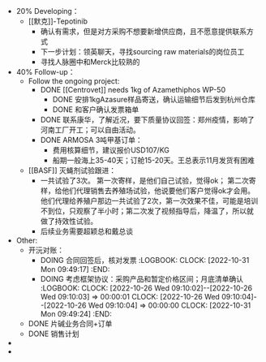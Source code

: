 - 20% Developing：
	- [[默克]]-Tepotinib
		- 确认有需求，但是对方采购不想要新增供应商，且不愿意提供联系方式
		- 下一步计划：领英聊天，寻找sourcing raw materials的岗位员工
		- 寻找人脉圈中和Merck比较熟的
- 40% Follow-up：
	- Follow the ongoing project:
		- DONE [[Centrovet]] needs 1kg of Azamethiphos WP-50
			- DONE 安排1kgAzasure样品寄送，确认运输细节后发到杭州仓库
			- DONE 和客户确认发票箱单
		- DONE 联系康华，了解近况，要下质量协议回签：郑州疫情，影响了河南工厂开工；可以自由活动。
		- DONE ARMOSA 3吨甲基订单：
			- 费用核算细节，建议报价USD107/KG
			- 船期一般海上35-40天；订舱15-20天。王总表示11月发货有困难
	- [[BASF]] 灭蝇剂试验跟进：
		- 一共试验了3次。
		  第一次寄样，是他们自己试验，觉得ok；
		  第二次寄样，给他们代理销售去养殖场试验，他说要他们客户觉得ok才会用。
		  他们代理给养殖户那边一共试验了2次，第一次效果不佳，可能是培训不到位，只观察了半小时；第二次发了视频指导后，降温了，所以就做了持效性试验。
		- 后续业务需要超颖总和戴总谈
- Other:
	- 开沅对账：
		- DOING 合同回签后，核对发票
		  :LOGBOOK:
		  CLOCK: [2022-10-31 Mon 09:49:17]
		  :END:
		- DOING 考虑框架协议：采购产品和暂定价格区间；月底清单确认
		  :LOGBOOK:
		  CLOCK: [2022-10-26 Wed 09:10:02]--[2022-10-26 Wed 09:10:03] =>  00:00:01
		  CLOCK: [2022-10-26 Wed 09:10:04]--[2022-10-26 Wed 09:10:04] =>  00:00:00
		  CLOCK: [2022-10-31 Mon 09:49:24]
		  :END:
	- DONE 片碱业务合同+订单
	- DONE 销售计划
-
-